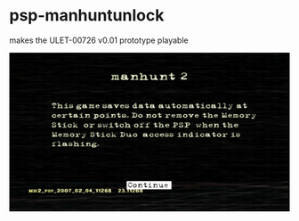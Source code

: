 # psp-manhuntunlock
makes the ULET-00726 v0.01 prototype playable


![ref0](https://raw.githubusercontent.com/Freakler/psp-manhuntunlock/main/ULET00726_00000.jpg)
